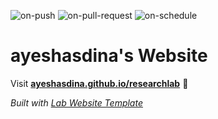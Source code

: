 
  ![on-push](../../actions/workflows/on-push.yaml/badge.svg)
  ![on-pull-request](../../actions/workflows/on-pull-request.yaml/badge.svg)
  ![on-schedule](../../actions/workflows/on-schedule.yaml/badge.svg)

  # ayeshasdina's Website

  Visit **[ayeshasdina.github.io/researchlab](https://ayeshasdina.github.io/researchlab)** 🚀

  _Built with [Lab Website Template](https://greene-lab.gitbook.io/lab-website-template-docs)_
